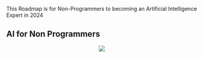 

This Roadmap is for Non-Programmers to becoming an Artificial Intelligence Expert in 2024

## AI for Non Programmers

<p align="center">
       <img src="./fundamentals.svg"/>
  </a>
</p>

